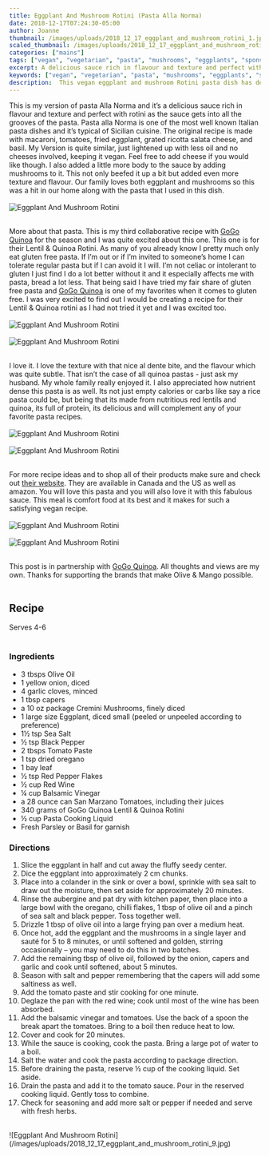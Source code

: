 ```yaml
---
title: Eggplant And Mushroom Rotini (Pasta Alla Norma)
date: 2018-12-17T07:24:30-05:00
author: Joanne
thumbnail: /images/uploads/2018_12_17_eggplant_and_mushroom_rotini_1.jpg
scaled_thumbnail: /images/uploads/2018_12_17_eggplant_and_mushroom_rotini_0.jpg
categories: ["mains"]
tags: ["vegan", "vegetarian", "pasta", "mushrooms", "eggplants", "sponsored"]
excerpt: A delicious sauce rich in flavour and texture and perfect with rotini
keywords: ["vegan", "vegetarian", "pasta", "mushrooms", "eggplants", "sponsored"]
description:  This vegan eggplant and mushroom Rotini pasta dish has delicious sauce rich in flavour and texture
---
```


This is my version of pasta Alla Norma and it’s a delicious sauce rich in flavour and texture and perfect with rotini as the sauce gets into all the grooves of the pasta. Pasta alla Norma is one of the most well known Italian pasta dishes and it’s typical of Sicilian cuisine. The original recipe is made with macaroni, tomatoes, fried eggplant, grated ricotta salata cheese, and basil. My Version is quite similar, just lightened up with less oil and no cheeses involved, keeping it vegan. Feel free to add cheese if you would like though. I also added a little more body to the sauce by adding mushrooms to it. This not only beefed it up a bit but added even more texture and flavour. Our family loves both eggplant and mushrooms so this was a hit in our home along with the pasta that I used in this dish.
</br>
</br>
![Eggplant And Mushroom Rotini](/images/uploads/2018_12_17_eggplant_and_mushroom_rotini_2.jpg)
</br>
</br>

More about that pasta. This is my third collaborative recipe with [GoGo Quinoa](https://www.gogoquinoa.com/) for the season and I was quite excited about this one. This one is for their Lentil & Quinoa Rotini. As many of you already know I pretty much only eat gluten free pasta. If I’m out or if I’m invited to someone’s home I can tolerate regular pasta but if I can avoid it I will. I’m not celiac or intolerant to gluten I just find I do a lot better without it and it especially affects me with pasta, bread a lot less. That being said I have tried my fair share of gluten free pasta and [GoGo Quinoa](https://www.gogoquinoa.com/pasta) is one of my favorites when it comes to gluten free. I was very excited to find out I would be creating a recipe for their Lentil & Quinoa rotini as I had not tried it yet and I was excited too.
</br>
</br>
![Eggplant And Mushroom Rotini](/images/uploads/2018_12_17_eggplant_and_mushroom_rotini_3.jpg)
</br>
</br>
![Eggplant And Mushroom Rotini](/images/uploads/2018_12_17_eggplant_and_mushroom_rotini_4.jpg)
</br>
</br>

I love it. I love the texture with that nice al dente bite, and the flavour which was quite subtle. That isn’t the case of all quinoa pastas - just ask my husband. My whole family really enjoyed it. I also appreciated how nutrient dense this pasta is as well. Its not just empty calories or carbs like say a rice pasta could be, but being that its made from nutritious red lentils and quinoa, its full of protein, its delicious and will complement any of your favorite pasta recipes.
</br>
</br>
![Eggplant And Mushroom Rotini](/images/uploads/2018_12_17_eggplant_and_mushroom_rotini_5.jpg)
</br>
</br>
![Eggplant And Mushroom Rotini](/images/uploads/2018_12_17_eggplant_and_mushroom_rotini_6.jpg)
</br>
</br>

For more recipe ideas and to shop all of their products make sure and check out [their website](https://www.gogoquinoa.com/). They are available in Canada and the US as well as amazon. You will love this pasta and you will also love it with this fabulous sauce. This meal is comfort food at its best and it makes for such a satisfying vegan recipe.
</br>
</br>
![Eggplant And Mushroom Rotini](/images/uploads/2018_12_17_eggplant_and_mushroom_rotini_7.jpg)
</br>
</br>
![Eggplant And Mushroom Rotini](/images/uploads/2018_12_17_eggplant_and_mushroom_rotini_8.jpg)
</br>
</br>

This post is in partnership with [GoGo Quinoa](https://www.gogoquinoa.com/). All thoughts and views are my own. Thanks for supporting the brands that make Olive & Mango possible.
</br>
</br>

## Recipe
Serves 4-6
</br>
</br>

### Ingredients

* 3 tbsps Olive Oil
* 1 yellow onion, diced
* 4 garlic cloves, minced
* 1 tbsp capers
* a 10 oz package Cremini Mushrooms, finely diced
* 1 large size Eggplant, diced small (peeled or unpeeled according to preference)
* 1½ tsp Sea Salt
* ½ tsp Black Pepper
* 2 tbsps Tomato Paste
* 1 tsp dried oregano
* 1 bay leaf
* ½ tsp Red Pepper Flakes
* ½ cup Red Wine
* ¼ cup Balsamic Vinegar
* a 28 ounce can San Marzano Tomatoes, including their juices
* 340 grams of GoGo Quinoa Lentil & Quinoa Rotini
* ½ cup Pasta Cooking Liquid
* Fresh Parsley or Basil for garnish

### Directions

1. Slice the eggplant in half and cut away the fluffy seedy center. 
2. Dice the eggplant into approximately 2 cm chunks. 
3. Place into a colander in the sink or over a bowl, sprinkle with sea salt to draw out the moisture, then set aside for approximately 20 minutes.
4. Rinse the aubergine and pat dry with kitchen paper, then place into a large bowl with the oregano, chilli flakes, 1 tbsp of olive oil and a pinch of sea salt and black pepper. Toss together well.
5. Drizzle 1 tbsp of olive oil into a large frying pan over a medium heat. 
6. Once hot, add the eggplant and the mushrooms in a single layer and sauté for 5 to 8 minutes, or until softened and golden, stirring occasionally – you may need to do this in two batches.
7. Add the remaining tbsp of olive oil, followed by the onion, capers and garlic and cook until softened, about 5 minutes.
8. Season with salt and pepper remembering that the capers will add some saltiness as well.
9. Add the tomato paste and stir cooking for one minute.
10. Deglaze the pan with the red wine; cook until most of the wine has been absorbed.
11. Add the balsamic vinegar and tomatoes. Use the back of a spoon the break apart the tomatoes. Bring to a boil then reduce heat to low. 
12. Cover and cook for 20 minutes.
13. While the sauce is cooking, cook the pasta. Bring a large pot of water to a boil. 
14. Salt the water and cook the pasta according to package direction.
15. Before draining the pasta, reserve ½ cup of the cooking liquid. Set aside.
16. Drain the pasta and add it to the tomato sauce. Pour in the reserved cooking liquid. Gently toss to combine.
17. Check for seasoning and add more salt or pepper if needed and serve with fresh herbs.

</br>
![Eggplant And Mushroom Rotini](/images/uploads/2018_12_17_eggplant_and_mushroom_rotini_9.jpg)
